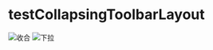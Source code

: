 # testCollapsingToolbarLayout

![收合](https://cloud.githubusercontent.com/assets/1331862/22684283/af76f6de-ed56-11e6-98f3-0a9adbf18339.png)
![下拉](https://cloud.githubusercontent.com/assets/1331862/22684300/c1a990a0-ed56-11e6-807e-68b8bb4ef71b.png)
